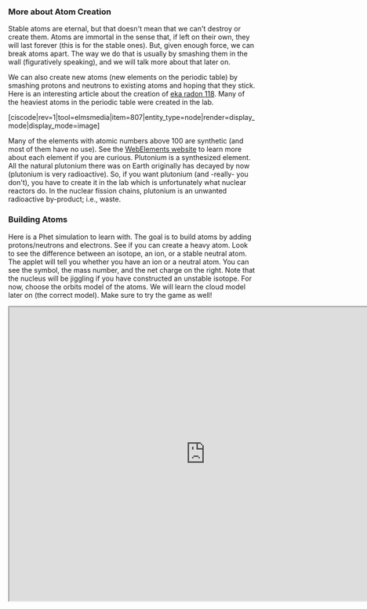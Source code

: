 ### More about Atom Creation
Stable atoms are eternal, but that doesn't mean that we can't destroy or create them. Atoms are immortal in the sense that, if left on their own, they will last forever (this is for the stable ones). But, given enough force, we can break atoms apart. The way we do that is usually by smashing them in the wall (figuratively speaking), and we will talk more about that later on.

We can also create new atoms (new elements on the periodic table) by smashing protons and neutrons to existing atoms and hoping that they stick. Here is an interesting article about the creation of [eka radon 118](http://www.washingtonpost.com/wp-dyn/content/article/2006/10/16/AR2006101601083_pf.html). Many of the heaviest atoms in the periodic table were created in the lab.

[ciscode|rev=1|tool=elmsmedia|item=807|entity_type=node|render=display_mode|display_mode=image]

Many of the elements with atomic numbers above 100 are synthetic (and most of them have no use). See the [WebElements website](http://www.webelements.com/) to learn more about each element if you are curious. Plutonium is a synthesized element. All the natural plutonium there was on Earth originally has decayed by now (plutonium is very radioactive). So, if you want plutonium (and -really- you don't), you have to create it in the lab which is unfortunately what nuclear reactors do. In the nuclear fission chains, plutonium is an unwanted radioactive by-product; i.e., waste.

### Building Atoms

Here is a Phet simulation to learn with. The goal is to build atoms by adding protons/neutrons and electrons. See if you can create a heavy atom. Look to see the difference between an isotope, an ion, or a stable neutral atom. The applet will tell you whether you have an ion or a neutral atom. You can see the symbol, the mass number, and the net charge on the right. Note that the nucleus will be jiggling if you have constructed an unstable isotope. For now, choose the orbits model of the atoms. We will learn the cloud model later on (the correct model). Make sure to try the game as well!

<iframe src="https://phet.colorado.edu/sims/html/build-an-atom/latest/build-an-atom_en.html" width="800" height="600" scrolling="no" allowfullscreen></iframe>
